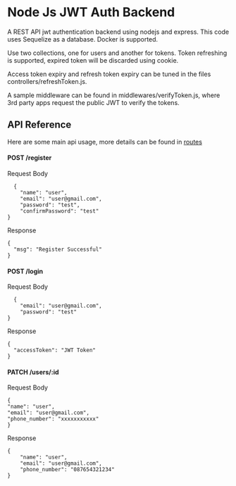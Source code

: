 # Node Js JWT Auth Backend

A REST API jwt authentication backend using nodejs and express. This code uses Sequelize as a database. Docker is supported.

Use two collections, one for users and another for tokens. Token refreshing is supported, expired token will be discarded using cookie.

Access token expiry and refresh token expiry can be tuned in the files controllers/refreshToken.js.

A sample middleware can be found in middlewares/verifyToken.js, where 3rd party apps request the public JWT to verify the tokens.

## API Reference

Here are some main api usage, more details can be found in [routes](https://github.com/DhahikaR/create-system-login/blob/main/routes/index.js)

#### POST /register

Request Body

```http
  {
    "name": "user",
    "email": "user@gmail.com",
    "password": "test",
    "confirmPassword": "test"
}
```

Response

```http
{
  "msg": "Register Successful"
}
```

#### POST /login

Request Body

```http
  {
    "email": "user@gmail.com",
    "password": "test"
}
```

Response

```http
{
  "accessToken": "JWT Token"
}
```

#### PATCH /users/:id

Request Body

```http
{
"name": "user",
"email": "user@gmail.com",
"phone_number": "xxxxxxxxxxx"
}
```

Response

```http
{
    "name": "user",
    "email": "user@gmail.com",
    "phone_number": "087654321234"
}
```
